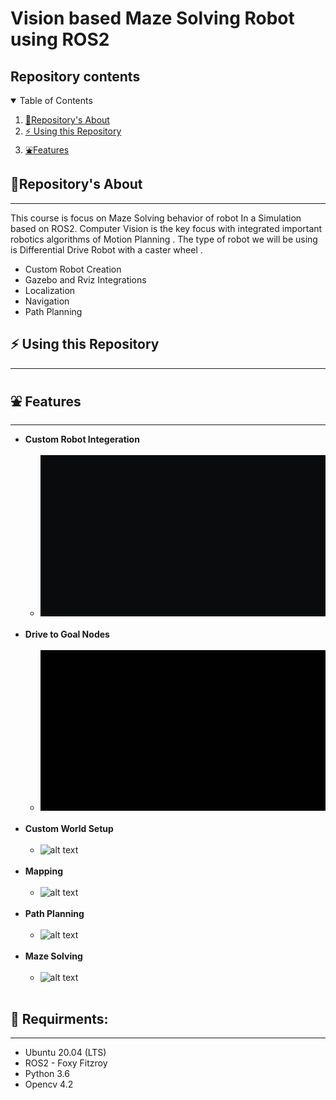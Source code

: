 # Vision based Maze Solving Robot using ROS2

## Repository contents
<details open="open">
  <summary>Table of Contents</summary>
  <ol>
    <li><a href="#About-this-Repository">🤝Repository's About</a></li>
    <li><a href="#Using-this-Repository">⚡ Using this Repository</a></li>
    <li><a href="#Features">⛲Features</a></li>
  </ol>
</details>


## 🤝Repository's About
---
This course is focus on Maze Solving behavior of robot In a Simulation based on ROS2. Computer Vision is the key focus with integrated important robotics algorithms of Motion Planning . The type of robot we will be using is Differential Drive Robot with a caster wheel .
- Custom Robot Creation
- Gazebo and Rviz Integrations
- Localization
- Navigation
- Path Planning

## ⚡ Using this Repository
----

## ⛲ Features
---
* **Custom Robot Integeration**<br/><br/>
  - ![alt text](/images/robot_model.gif)<br/><br/>
* **Drive to Goal Nodes**<br/><br/>
  - ![alt text](/images/nodes.gif)<br/><br/>
* **Custom World Setup**<br/><br/>
  - ![alt text](images/world.gif)<br/><br/>
* **Mapping**<br/><br/>
  - ![alt text](images/mapping.gif)<br/><br/>
* **Path Planning**<br/><br/>
  - ![alt text](/images/path_planning.gif)<br/><br/>
* **Maze Solving**<br/><br/>
  - ![alt text](/images/maze_solving.gif)<br/><br/>


## 🧊 Requirments:
---
- Ubuntu 20.04 (LTS)
- ROS2 - Foxy Fitzroy
- Python 3.6
- Opencv 4.2

